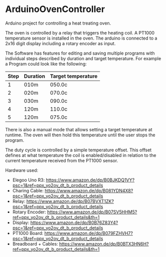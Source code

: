 # ArduinoOvenController
Arduino project for controlling a heat treating oven.

The oven is controlled by a relay that triggers the heating coil. A PT1000 temperature sensor is installed in the oven. The arduino is connected to a 2x16 digit display including a rotary encoder as input.

The Software has features for editing and saving multiple programs with individual steps described by duration and target temperature. For example a Program could look like the following:

| Step | Duration | Target temperature |
|------|----------|--------------------|
|1     |010m      |050.0c              |
|2     |020m      |070.0c              |
|3     |030m      |090.0c              |
|4     |120m      |110.0c              |
|5     |120m      |075.0c              |

There is also a manual mode that allows setting a target temperature at runtime. The oven will then hold this temperature until the user stops the program.

The duty cycle is controlled by a simple temperature offset. This offset defines at what temperature the coil is enabled/disabled in relation to the current temperature received from the PT1000 sensor.

Hardware used:
- Elegoo Uno R3: https://www.amazon.de/dp/B0BJKDQ1VY?psc=1&ref=ppx_yo2ov_dt_b_product_details
- Charing Cable: https://www.amazon.de/dp/B081YDN4X8?psc=1&ref=ppx_yo2ov_dt_b_product_details
- Relay: https://www.amazon.de/dp/B07BVXT1ZK?psc=1&ref=ppx_yo2ov_dt_b_product_details
- Rotary Encoder: https://www.amazon.de/dp/B07SV5HHM5?ref=ppx_yo2ov_dt_b_product_details&th=1
- Display: https://www.amazon.de/dp/B0B76Z83Y4?psc=1&ref=ppx_yo2ov_dt_b_product_details
- PT1000 Board: https://www.amazon.de/dp/B079FZHVH7?psc=1&ref=ppx_yo2ov_dt_b_product_details
- Breadboard + Cables: https://www.amazon.de/dp/B0BTX3HN6H?ref=ppx_yo2ov_dt_b_product_details&th=1
